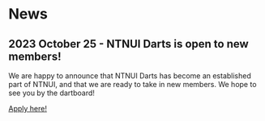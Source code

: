 # News

## 2023 October 25 - NTNUI Darts is open to new members!

We are happy to announce that NTNUI Darts has become an established part of NTNUI, and that we are ready to take in new members. We hope to see you by the dartboard!

[Apply here!](https://medlem.ntnui.no/groups/darts/)
